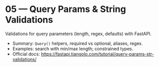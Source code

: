 # 05 — Query Params & String Validations

Validations for query parameters (length, regex, defaults) with FastAPI.

- Summary: `Query()` helpers, required vs optional, aliases, regex.
- Examples: search with min/max length; constrained types.
- Official docs: https://fastapi.tiangolo.com/tutorial/query-params-str-validations/


